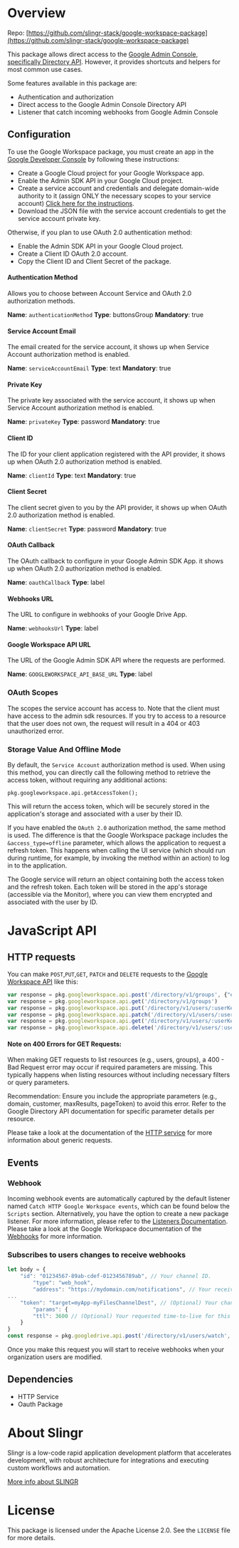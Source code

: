 # Overview

Repo: [https://github.com/slingr-stack/google-workspace-package](https://github.com/slingr-stack/google-workspace-package)


This package allows direct access to the [Google Admin Console,
specifically Directory API](https://developers.google.com/admin-sdk/directory/reference/rest).
However, it provides shortcuts and helpers for most common use cases.

Some features available in this package are:

- Authentication and authorization
- Direct access to the Google Admin Console Directory API
- Listener that catch incoming webhooks from Google Admin Console

## Configuration

To use the Google Workspace package, you must create an app in the [Google Developer Console](https://console.developers.google.com)
by following these instructions:

- Create a Google Cloud project for your Google Workspace app.
- Enable the Admin SDK API in your Google Cloud project.
- Create a service account and credentials and delegate domain-wide authority to it (assign ONLY the necessary scopes to your service account) [Click here for the instructions](https://developers.google.com/admin-sdk/directory/v1/guides/delegation).
- Download the JSON file with the service account credentials to get the service account private key.
  
Otherwise, if you plan to use OAuth 2.0 authentication method:

- Enable the Admin SDK API in your Google Cloud project.
- Create a Client ID OAuth 2.0 account.
- Copy the Client ID and Client Secret of the package.


#### Authentication Method
Allows you to choose between Account Service and OAuth 2.0 authorization methods.

**Name**: `authenticationMethod`
**Type**: buttonsGroup
**Mandatory**: true

#### Service Account Email
The email created for the service account, it shows up when Service Account authorization method is enabled.

**Name**: `serviceAccountEmail`
**Type**: text
**Mandatory**: true

#### Private Key
The private key associated with the service account, it shows up when Service Account authorization method is enabled.

**Name**: `privateKey`
**Type**: password
**Mandatory**: true

#### Client ID
The ID for your client application registered with the API provider, it shows up when OAuth 2.0 authorization method is enabled.

**Name**: `clientId`
**Type**: text
**Mandatory**: true

#### Client Secret
The client secret given to you by the API provider, it shows up when OAuth 2.0 authorization method is enabled.

**Name**: `clientSecret`
**Type**: password
**Mandatory**: true

#### OAuth Callback
The OAuth callback to configure in your Google Admin SDK App. it shows up when OAuth 2.0 authorization method is enabled.

**Name**: `oauthCallback`
**Type**: label

#### Webhooks URL
The URL to configure in webhooks of your Google Drive App.

**Name**: `webhooksUrl`
**Type**: label

#### Google Workspace API URL
The URL of the Google Admin SDK API where the requests are performed.

**Name**: `GOOGLEWORKSPACE_API_BASE_URL`
**Type**: label

### OAuth Scopes

The scopes the service account has access to.
Note that the client must have access to the admin sdk resources. If you try to access to a resource that the user does not own,
the request will result in a 404 or 403 unauthorized error.

### Storage Value And Offline Mode

By default, the `Service Account` authorization method is used. When using this method, you can directly call the following method to retrieve the access token, without requiring any additional actions:

`pkg.googleworkspace.api.getAccessToken();`

This will return the access token, which will be securely stored in the application's storage and associated with a user by their ID.

If you have enabled the `OAuth 2.0` authorization method, the same method is used. The difference is that the Google Workspace package includes the `&access_type=offline` parameter, which allows the application to request a refresh token. This happens when calling the UI service (which should run during runtime, for example, by invoking the method within an action) to log in to the application.

The Google service will return an object containing both the access token and the refresh token. Each token will be stored in the app's storage (accessible via the Monitor), where you can view them encrypted and associated with the user by ID.


# JavaScript API

## HTTP requests
You can make `POST`,`PUT`,`GET`, `PATCH` and `DELETE` requests to the [Google Workspace API](https://developers.google.com/admin-sdk/overview?hl=es-419) like this:
```javascript
var response = pkg.googleworkspace.api.post('/directory/v1/groups', {"email": "newgroup@slingr.io"})
var response = pkg.googleworkspace.api.get('/directory/v1/groups')
var response = pkg.googleworkspace.api.put('/directory/v1/users/:userKey/photos/thumbnail', {"photoData": "Base64EncodedData"})
var response = pkg.googleworkspace.api.patch('/directory/v1/users/:userKey/photos/thumbnail', {"etag": "eTag","photoData": "Base64EncodedData"})
var response = pkg.googleworkspace.api.get('/directory/v1/users/:userKey')
var response = pkg.googleworkspace.api.delete('/directory/v1/users/:userKey')
```
#### Note on 400 Errors for GET Requests:
When making GET requests to list resources (e.g., users, groups), a 400 - Bad Request error may occur if required parameters are missing. This typically happens when listing resources without including necessary filters or query parameters.

Recommendation:
Ensure you include the appropriate parameters (e.g., domain, customer, maxResults, pageToken) to avoid this error.
Refer to the Google Directory API documentation for specific parameter details per resource.

Please take a look at the documentation of the [HTTP service](https://github.com/slingr-stack/http-service)
for more information about generic requests.

## Events

### Webhook

Incoming webhook events are automatically captured by the default listener named `Catch HTTP Google Workspace events`, which can be found below the `Scripts` section.
Alternatively, you have the option to create a new package listener. For more information, please refer to the [Listeners Documentation](https://platform-docs.slingr.io/dev-reference/data-model-and-logic/listeners/).
Please take a look at the Google Workspace documentation of the [Webhooks](https://developers.google.com/admin-sdk/directory/v1/guides/push?hl=es-419) for more information.

### Subscribes to users changes to receive webhooks

```javascript
let body = {
    "id": "01234567-89ab-cdef-0123456789ab", // Your channel ID.
        "type": "web_hook",
        "address": "https://mydomain.com/notifications", // Your receiving URL.
...
    "token": "target=myApp-myFilesChannelDest", // (Optional) Your channel token.
        "params": {
        "ttl": 3600 // (Optional) Your requested time-to-live for this channel.
    }
}
const response = pkg.googledrive.api.post('/directory/v1/users/watch', body);
```
Once you make this request you will start to receive webhooks when your organization users are modified.

## Dependencies
* HTTP Service
* Oauth Package

# About Slingr

Slingr is a low-code rapid application development platform that accelerates development, with robust architecture for integrations and executing custom workflows and automation.

[More info about SLINGR](https://slingr.io)

# License

This package is licensed under the Apache License 2.0. See the `LICENSE` file for more details.

